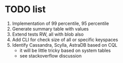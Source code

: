  # TODO list
 
1. Implementation of 99 percentile, 95 percentile
2. Generate summary table with values
3. Extend tests RW, all with blob also
4. Add CLI for check size of all or specific keyspaces
5. Identify Cassandra, Scylla, AstraDB based on CQL
   - it will be little tricky based on system tables
   - see stackoverflow discussion


